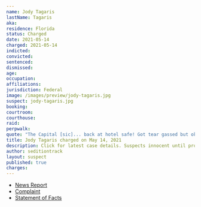 ```yaml
---
name: Jody Tagaris
lastName: Tagaris
aka:
residence: Florida
status: Charged
date: 2021-05-14
charged: 2021-05-14
indicted:
convicted: 
sentenced: 
dismissed: 
age:
occupation:
affiliations:
jurisdiction: Federal
image: /images/preview/jody-tagaris.jpg
suspect: jody-tagaris.jpg
booking:
courtroom:
courthouse:
raid:
perpwalk:
quote: "The Capital [sic]... back at hotel safe! Got tear gassed but okay!"
title: Jody Tagaris charged on May 14, 2021
description: Click for latest case details. Suspects innocent until proven guilty.
author: seditiontrack
layout: suspect
published: true
charges:
---
```

- [News Report](https://lawandcrime.com/u-s-capitol-siege/got-tear-gassed-but-okay-woman-charged-with-entering-u-s-capitol-building-through-broken-window-during-siege/)
- [Complaint](https://extremism.gwu.edu/sites/g/files/zaxdzs2191/f/Jody%20Lynn%20Tagaris%20Criminal%20Complaint.pdf)
- [Statement of Facts](https://extremism.gwu.edu/sites/g/files/zaxdzs2191/f/Jody%20Lynn%20Tagaris%20Criminal%20Complaint.pdf)
